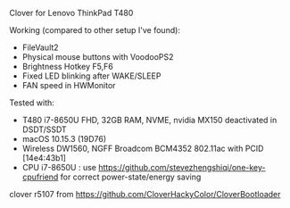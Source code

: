 Clover for Lenovo ThinkPad T480



Working (compared to other setup I've found):

* FileVault2
* Physical mouse buttons with VoodooPS2
* Brightness Hotkey F5,F6
* Fixed LED blinking after WAKE/SLEEP
* FAN speed in HWMonitor

Tested with:
* T480 i7-8650U FHD, 32GB RAM, NVME, nvidia MX150 deactivated in DSDT/SSDT
* macOS 10.15.3 (19D76)
* Wireless DW1560, NGFF Broadcom BCM4352 802.11ac with PCID [14e4:43b1]
* CPU i7-8650U : use https://github.com/stevezhengshiqi/one-key-cpufriend for correct power-state/energy saving

clover r5107 from https://github.com/CloverHackyColor/CloverBootloader

